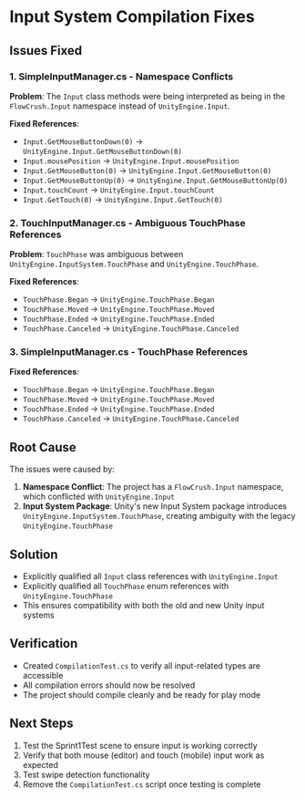 # Input System Compilation Fixes

## Issues Fixed

### 1. SimpleInputManager.cs - Namespace Conflicts
**Problem**: The `Input` class methods were being interpreted as being in the `FlowCrush.Input` namespace instead of `UnityEngine.Input`.

**Fixed References**:
- `Input.GetMouseButtonDown(0)` → `UnityEngine.Input.GetMouseButtonDown(0)`
- `Input.mousePosition` → `UnityEngine.Input.mousePosition`
- `Input.GetMouseButton(0)` → `UnityEngine.Input.GetMouseButton(0)`
- `Input.GetMouseButtonUp(0)` → `UnityEngine.Input.GetMouseButtonUp(0)`
- `Input.touchCount` → `UnityEngine.Input.touchCount`
- `Input.GetTouch(0)` → `UnityEngine.Input.GetTouch(0)`

### 2. TouchInputManager.cs - Ambiguous TouchPhase References
**Problem**: `TouchPhase` was ambiguous between `UnityEngine.InputSystem.TouchPhase` and `UnityEngine.TouchPhase`.

**Fixed References**:
- `TouchPhase.Began` → `UnityEngine.TouchPhase.Began`
- `TouchPhase.Moved` → `UnityEngine.TouchPhase.Moved`
- `TouchPhase.Ended` → `UnityEngine.TouchPhase.Ended`
- `TouchPhase.Canceled` → `UnityEngine.TouchPhase.Canceled`

### 3. SimpleInputManager.cs - TouchPhase References
**Fixed References**:
- `TouchPhase.Began` → `UnityEngine.TouchPhase.Began`
- `TouchPhase.Moved` → `UnityEngine.TouchPhase.Moved`
- `TouchPhase.Ended` → `UnityEngine.TouchPhase.Ended`
- `TouchPhase.Canceled` → `UnityEngine.TouchPhase.Canceled`

## Root Cause
The issues were caused by:
1. **Namespace Conflict**: The project has a `FlowCrush.Input` namespace, which conflicted with `UnityEngine.Input`
2. **Input System Package**: Unity's new Input System package introduces `UnityEngine.InputSystem.TouchPhase`, creating ambiguity with the legacy `UnityEngine.TouchPhase`

## Solution
- Explicitly qualified all `Input` class references with `UnityEngine.Input`
- Explicitly qualified all `TouchPhase` enum references with `UnityEngine.TouchPhase`
- This ensures compatibility with both the old and new Unity input systems

## Verification
- Created `CompilationTest.cs` to verify all input-related types are accessible
- All compilation errors should now be resolved
- The project should compile cleanly and be ready for play mode

## Next Steps
1. Test the Sprint1Test scene to ensure input is working correctly
2. Verify that both mouse (editor) and touch (mobile) input work as expected
3. Test swipe detection functionality
4. Remove the `CompilationTest.cs` script once testing is complete 
